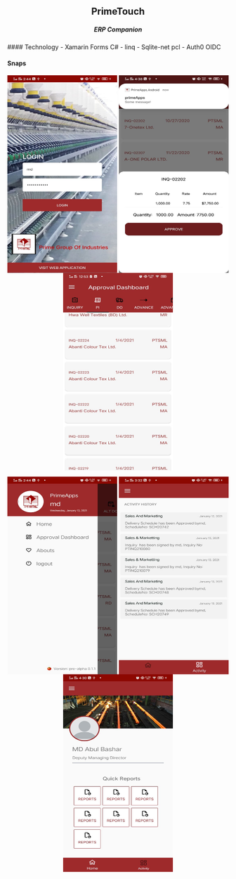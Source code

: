 <h2 align="center">PrimeTouch</h2>  
<h5 align="center">
   ERP Companion
</h5>  
#### Technology
- Xamarin Forms C#
- linq
- Sqlite-net pcl
- Auth0 OIDC

#### Snaps
<p align="center">
  <img align="center" src="https://github.com/Tuurash/PrimeTouch/blob/master/Snaps/loginPage.jpg" width="250" height="450"/> <img align="center" src="https://github.com/Tuurash/PrimeTouch/blob/master/Snaps/ApprovalPanel.jpg" width="250" height="450"/> <img align="center" src="https://github.com/Tuurash/PrimeTouch/blob/master/Snaps/AprovalDashboard.jpg" width="250" height="450"/>
</p>
<p align="center">
  <img align="center" src="https://github.com/Tuurash/PrimeTouch/blob/master/Snaps/SidePanel.jpg" width="250" height="450"/> <img align="center" src="https://github.com/Tuurash/PrimeTouch/blob/master/Snaps/ActivityHistory.jpeg" width="250" height="450"/> <img align="center" src="https://github.com/Tuurash/PrimeTouch/blob/master/Snaps/ProfilePage.jpeg" width="250" height="450"/>
</p>
